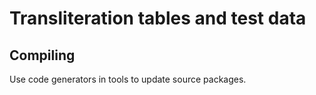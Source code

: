 Transliteration tables and test data
==


Compiling
--

Use code generators in tools to update source packages.

